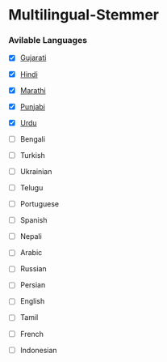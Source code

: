 # Multilingual-Stemmer

### Avilable Languages

- [x] [Gujarati](/MultilingualStemmer/Languages/Gujarati/README.md)
- [x] [Hindi](/MultilingualStemmer/Languages/Hindi/README.md)
- [x] [Marathi](/MultilingualStemmer/Languages/Marathi/README.md)
- [x] [Punjabi](/MultilingualStemmer/Languages/Punjabi/README.md)
- [x] [Urdu](/MultilingualStemmer/Languages/Urdu/README.md)
- [ ] Bengali
- [ ] Turkish
- [ ] Ukrainian
- [ ] Telugu
- [ ] Portuguese
- [ ] Spanish
- [ ] Nepali
- [ ] Arabic
- [ ] Russian
- [ ] Persian
- [ ] English
- [ ] Tamil
- [ ] French
- [ ] Indonesian


